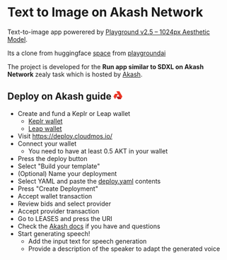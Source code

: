 # Text to Image on Akash Network

Text-to-image app powerered by [Playground v2.5 – 1024px Aesthetic Model](https://huggingface.co/playgroundai/playground-v2.5-1024px-aesthetic).

Its a clone from huggingface [space](https://huggingface.co/spaces/playgroundai/playground-v2.5) from [playgroundai](https://huggingface.co/playgroundai)

The project is developed for the **Run app similar to SDXL on Akash Network** zealy task which is hosted by [Akash](https://zealy.io/cw/akashnetwork/questboard).

## Deploy on Akash guide <img src="./assets/akash-logo.png" alt="drawing" width=20 height=20/>



- Create and fund a Keplr or Leap wallet
  - [Keplr wallet](https://akash.network/docs/getting-started/token-and-wallets/#keplr-wallet)
  - [Leap wallet](https://akash.network/docs/getting-started/token-and-wallets/#leap-cosmos-wallet)
- Visit https://deploy.cloudmos.io/
- Connect your wallet
  - You need to have at least 0.5 AKT in your wallet
- Press the deploy button
- Select "Build your template"
- (Optional) Name your deployment
- Select YAML and paste the [deploy.yaml](deploy.yaml) contents
- Press "Create Deployment"
- Accept wallet transaction
- Review bids and select provider
- Accept provider transaction
- Go to LEASES and press the URI
- Check the [Akash docs](https://akash.network/docs/deployments/cloudmos-deploy/) if you have and questions
- Start generating speech!
  - Add the input text for speech generation
  - Provide a description of the speaker to adapt the generated voice
